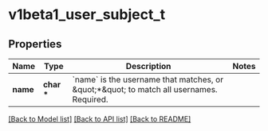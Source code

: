 # v1beta1_user_subject_t

## Properties
Name | Type | Description | Notes
------------ | ------------- | ------------- | -------------
**name** | **char \*** | &#x60;name&#x60; is the username that matches, or \&quot;*\&quot; to match all usernames. Required. | 

[[Back to Model list]](../README.md#documentation-for-models) [[Back to API list]](../README.md#documentation-for-api-endpoints) [[Back to README]](../README.md)


